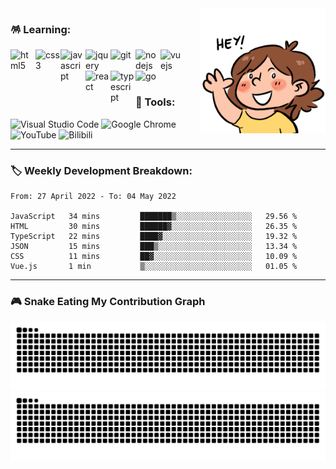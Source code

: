 <img alt="hey" align="right" src="./assets/img/hey.gif" width="200" />

### 🪅 Learning:

<img alt="html5" align="left" src="https://cdn.jsdelivr.net/gh/devicons/devicon/icons/html5/html5-original.svg" width="40" />
<img alt="css3" align="left" src="https://cdn.jsdelivr.net/gh/devicons/devicon/icons/css3/css3-original.svg" width="40" />
<img alt="javascript" align="left" src="https://cdn.jsdelivr.net/gh/devicons/devicon/icons/javascript/javascript-original.svg" width="40" />
<img alt="jquery" align="left" src="https://cdn.jsdelivr.net/gh/devicons/devicon/icons/jquery/jquery-original.svg" width="40" />
<img alt="git" align="left" src="https://cdn.jsdelivr.net/gh/devicons/devicon/icons/git/git-original.svg" width="40" />
<img alt="nodejs" align="left" src="https://cdn.jsdelivr.net/gh/devicons/devicon/icons/nodejs/nodejs-original.svg" width="40" />
<img alt="vuejs" align="left" src="https://cdn.jsdelivr.net/gh/devicons/devicon/icons/vuejs/vuejs-original.svg" width="40" />
<img alt="react" align="left" src="https://cdn.jsdelivr.net/gh/devicons/devicon/icons/react/react-original.svg" width="40" />
<img alt="typescript" align="left" src="https://cdn.jsdelivr.net/gh/devicons/devicon/icons/typescript/typescript-original.svg" width="40" />
<img alt="go" align="left" src="https://cdn.jsdelivr.net/gh/devicons/devicon/icons/go/go-original.svg" width="40" />

<br>
<br>
<br>

### 🔮 Tools:
<p>
<img alt="Visual Studio Code" src="https://img.shields.io/badge/Visual Studio Code-007ACC?&style=flat&logo=Visual Studio Code&logoColor=white" height="25"/>
<img alt="Google Chrome" src="https://img.shields.io/badge/Google Chrome-4285F4?&style=flat&logo=Google Chrome&logoColor=white" height="25"/>
<img alt="YouTube" src="https://img.shields.io/badge/YouTube-FF0000?&style=flat&logo=YouTube&logoColor=white" height="25"/>
<img alt="Bilibili" src="https://img.shields.io/badge/Bilibili-00A1D6?&style=flat&logo=Bilibili&logoColor=white" height="25"/>
</p>

---

### 🏷️ Weekly Development Breakdown:

<!--START_SECTION:waka-->

```text
From: 27 April 2022 - To: 04 May 2022

JavaScript   34 mins         ███████▒░░░░░░░░░░░░░░░░░   29.56 %
HTML         30 mins         ██████▓░░░░░░░░░░░░░░░░░░   26.35 %
TypeScript   22 mins         ████▓░░░░░░░░░░░░░░░░░░░░   19.32 %
JSON         15 mins         ███▒░░░░░░░░░░░░░░░░░░░░░   13.34 %
CSS          11 mins         ██▓░░░░░░░░░░░░░░░░░░░░░░   10.09 %
Vue.js       1 min           ▒░░░░░░░░░░░░░░░░░░░░░░░░   01.05 %
```

<!--END_SECTION:waka-->

---

### 🎮 Snake Eating My Contribution Graph

![github contribution grid snake animation](https://raw.githubusercontent.com/Turing-bot/Turing-bot/output/github-contribution-grid-snake-dark.svg#gh-dark-mode-only)![github contribution grid snake animation](https://raw.githubusercontent.com/Turing-bot/Turing-bot/output/github-contribution-grid-snake.svg#gh-light-mode-only)
